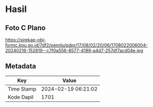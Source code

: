 # Hasil

## Foto C Plano

https://sirekap-obj-formc.kpu.go.id/7df2/pemilu/pdpr/17/08/02/20/06/1708022006004-20240216-152819--c7f0a556-8577-4189-a4d7-257df7acd04e.jpg


## Metadata

| Key        | Value               |
| ---------- | ------------------- |
| Time Stamp | 2024-02-19 06:21:02 |
| Kode Dapil | 1701                |



